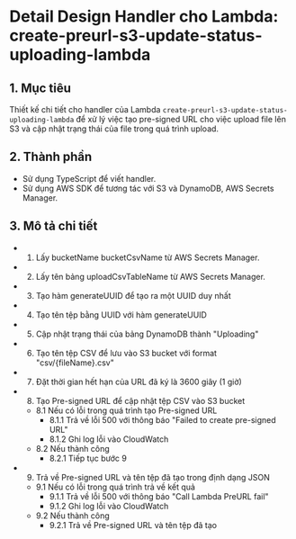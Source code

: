# Detail Design Handler cho Lambda: create-preurl-s3-update-status-uploading-lambda

## 1. Mục tiêu

Thiết kế chi tiết cho handler của Lambda `create-preurl-s3-update-status-uploading-lambda` để xử lý việc tạo pre-signed URL cho việc upload file lên S3 và cập nhật trạng thái của file trong quá trình upload.

## 2. Thành phần

- Sử dụng TypeScript để viết handler.
- Sử dụng AWS SDK để tương tác với S3 và DynamoDB, AWS Secrets Manager.

## 3. Mô tả chi tiết

- 1. Lấy bucketName bucketCsvName từ AWS Secrets Manager.
- 2. Lấy tên bảng uploadCsvTableName từ AWS Secrets Manager.
- 3. Tạo hàm generateUUID để tạo ra một UUID duy nhất
- 4. Tạo tên tệp bằng UUID với hàm generateUUID
- 5. Cập nhật trạng thái của bảng DynamoDB thành "Uploading"
- 6. Tạo tên tệp CSV để lưu vào S3 bucket với format "csv/{fileName}.csv"
- 7. Đặt thời gian hết hạn của URL đã ký là 3600 giây (1 giờ)
- 8. Tạo Pre-signed URL để cập nhật tệp CSV vào S3 bucket
  - 8.1 Nếu có lỗi trong quá trình tạo Pre-signed URL
    - 8.1.1 Trả về lỗi 500 với thông báo "Failed to create pre-signed URL"
    - 8.1.2 Ghi log lỗi vào CloudWatch
  - 8.2 Nếu thành công
    - 8.2.1 Tiếp tục bước 9
- 9. Trả về Pre-signed URL và tên tệp đã tạo trong định dạng JSON
  - 9.1 Nếu có lỗi trong quá trình trả về kết quả
    - 9.1.1 Trả về lỗi 500 với thông báo "Call Lambda PreURL fail"
    - 9.1.2 Ghi log lỗi vào CloudWatch
  - 9.2 Nếu thành công
    - 9.2.1 Trả về Pre-signed URL và tên tệp đã tạo 